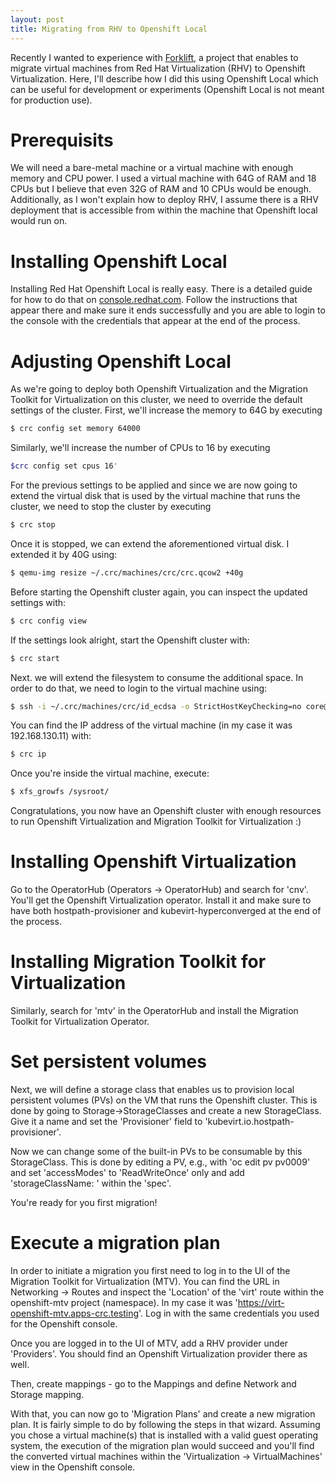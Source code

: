 ```yaml
---
layout: post
title: Migrating from RHV to Openshift Local
---
```


Recently I wanted to experience with [Forklift](https://github.com/konveyor/forklift), a project that enables to migrate virtual machines from Red Hat Virtualization (RHV) to Openshift Virtualization. Here, I'll describe how I did this using Openshift Local which can be useful for development or experiments (Openshift Local is not meant for production use).

# Prerequisits

We will need a bare-metal machine or a virtual machine with enough memory and CPU power. I used a virtual machine with 64G of RAM and 18 CPUs but I believe that even 32G of RAM and 10 CPUs would be enough. Additionally, as I won't explain how to deploy RHV, I assume there is a RHV deployment that is accessible from within the machine that Openshift local would run on.

# Installing Openshift Local

Installing Red Hat Openshift Local is really easy. There is a detailed guide for how to do that on [console.redhat.com](https://console.redhat.com/openshift/create/local). 
Follow the instructions that appear there and make sure it ends successfully and you are able to login to the console with the credentials that appear at the end of the process.

# Adjusting Openshift Local

As we're going to deploy both Openshift Virtualization and the Migration Toolkit for Virtualization on this cluster, we need to override the default settings of the cluster. First, we'll increase the memory to 64G by executing
```bash
$ crc config set memory 64000
```
Similarly, we'll increase the number of CPUs to 16 by executing
```bash
$crc config set cpus 16'
```

For the previous settings to be applied and since we are now going to extend the virtual disk that is used by the virtual machine that runs the cluster, we need to stop the cluster by executing
```bash
$ crc stop
```
Once it is stopped, we can extend the aforementioned virtual disk. I extended it by 40G using:
```bash
$ qemu-img resize ~/.crc/machines/crc/crc.qcow2 +40g
```  

Before starting the Openshift cluster again, you can inspect the updated settings with:
```bash
$ crc config view
```
If the settings look alright, start the Openshift cluster with:
```bash
$ crc start
```  

Next. we will extend the filesystem to consume the additional space. In order to do that, we need to login to the virtual machine using:
```bash
$ ssh -i ~/.crc/machines/crc/id_ecdsa -o StrictHostKeyChecking=no core@192.168.130.11
```
You can find the IP address of the virtual machine (in my case it was 192.168.130.11) with:
```bash
$ crc ip
````
Once you're inside the virtual machine, execute:
```bash
$ xfs_growfs /sysroot/
``` 

Congratulations, you now have an Openshift cluster with enough resources to run Openshift Virtualization and Migration Toolkit for Virtualization :)

# Installing Openshift Virtualization

Go to the OperatorHub (Operators -> OperatorHub) and search for 'cnv'. You'll get the Openshift Virtualization operator. Install it and make sure to have both hostpath-provisioner and kubevirt-hyperconverged at the end of the process.  

# Installing Migration Toolkit for Virtualization

Similarly, search for 'mtv' in the OperatorHub and install the Migration Toolkit for Virtualization Operator.

# Set persistent volumes

Next, we will define a storage class that enables us to provision local persistent volumes (PVs) on the VM that runs the Openshift cluster. This is done by going to Storage->StorageClasses and create a new StorageClass. Give it a name and set the 'Provisioner' field to 'kubevirt.io.hostpath-provisioner'.  

Now we can change some of the built-in PVs to be consumable by this StorageClass. This is done by editing a PV, e.g., with 'oc edit pv pv0009' and set 'accessModes' to 'ReadWriteOnce' only and add 'storageClassName: <storage-class-name>' within the 'spec'.  

You're ready for you first migration!

# Execute a migration plan

In order to initiate a migration you first need to log in to the UI of the Migration Toolkit for Virtualization (MTV). You can find the URL in Networking -> Routes and inspect the 'Location' of the 'virt' route within the openshift-mtv project (namespace). In my case it was 'https://virt-openshift-mtv.apps-crc.testing'. Log in with the same credentials you used for the Openshift console.  

Once you are logged in to the UI of MTV, add a RHV provider under 'Providers'. You should find an Openshift Virtualization provider there as well.  

Then, create mappings - go to the Mappings and define Network and Storage mapping.  

With that, you can now go to 'Migration Plans' and create a new migration plan. It is fairly simple to do by following the steps in that wizard. Assuming you chose a virtual machine(s) that is installed with a valid guest operating system, the execution of the migration plan would succeed and you'll find the converted virtual machines within the 'Virtualization -> VirtualMachines' view in the Openshift console.

